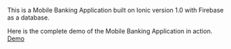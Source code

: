 This is a Mobile Banking Application built on Ionic version 1.0 with Firebase as a database.

Here is the complete demo of the Mobile Banking Application in action.
[Demo](https://youtu.be/lyXJkV1feuM)

